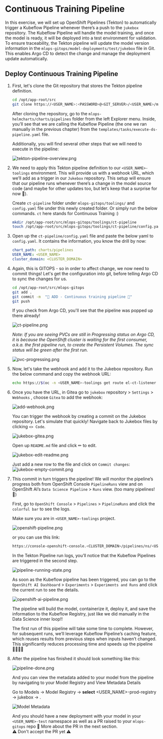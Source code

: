 # Continuous Training Pipeline

In this exercise, we will set up OpenShift Pipelines (Tekton) to automatically trigger a Kubeflow Pipeline whenever there’s a push to the `jukebox` repository. The Kubeflow Pipeline will handle the model training, and once the model is ready, it will be deployed into a test environment for validation. To ensure traceability, the Tekton pipeline will update the model version information in the `mlops-gitops/model-deployments/test/jukebox` file in Git. This enables Argo CD to detect the change and manage the deployment update automatically.


## Deploy Continuous Training Pipeline

1. First, let's clone the Git repository that stores the Tekton pipeline definition. 

    ```bash
    cd /opt/app-root/src
    git clone https://<USER_NAME>:<PASSWORD>@<GIT_SERVER>/<USER_NAME>/mlops-helmcharts.git
    ```

    After cloning the repository, go to the `mlops-helmcharts/charts/pipelines` folder from the left Explorer menu. Inside, you’ll see that we are calling the Kubeflow Pipeline (the one we ran manually in the previous chapter) from the `templates/tasks/execute-ds-pipeline.yaml` file.

    Additionally, you will find several other steps that we will need to execute in the pipeline:

    ![tekton-pipeline-overview.png](./images/tekton-pipeline-overview.png)

2. We need to apply this Tekton pipeline definition to our `<USER_NAME>-toolings` environment. This will provide us with a webhook URL, which we’ll add as a trigger in our `Jukebox` repository. This setup will ensure that our pipeline runs whenever there’s a change in the model source code (and maybe for other updates too, but let’s keep that a surprise for now 🤭).

    Create `ct-pipeline` folder under `mlops-gitops/toolings/` and `config.yaml` file under this newly created folder. Or simply run the below commands.
    `ct` here stands for Continuous Training :)

    ```bash
    mkdir /opt/app-root/src/mlops-gitops/toolings/ct-pipeline
    touch /opt/app-root/src/mlops-gitops/toolings/ct-pipeline/config.yaml
    ```

3. Open up the `ct-pipeline/config.yaml` file and paste the below yaml to `config.yaml`. It contains the information, you know the drill by now:

    ```yaml
    chart_path: charts/pipelines
    USER_NAME: <USER_NAME>
    cluster_domain: <CLUSTER_DOMAIN>
    ```

4. Again, this is GITOPS - so in order to affect change, we now need to commit things! Let's get the configuration into git, before telling Argo CD to sync the changes for us.

    ```bash
    cd /opt/app-root/src/mlops-gitops
    git add .
    git commit -m  "🥁 ADD - Continuous training pipeline 🥁"
    git push
    ```

    If you check from Argo CD, you'll see that the pipeline was popped up there already!

    ![ct-pipeline.png](./images/ct-pipeline.png)

    _Note: If you are seeing PVCs are still in Progressing status on Argo CD, it is because the OpenShift cluster is waiting for the first consumer, a.k.a. the first pipeline run, to create the Persistent Volumes. The sync status will be green after the first run._

    ![pvc-progressing.png](./images/pvc-progressing.png)

5. Now, let's take the webhook and add it to the Jukebox repository. Run the below command and copy the webhook URL:

    ```bash
    echo https://$(oc -n <USER_NAME>-toolings get route el-ct-listener --template='{{ .spec.host }}')
    ```

6. Once you have the URL, in Gitea go to `jukebox` repository > `Settings` > `Webhooks` , choose `Gitea` to add the webhook:

    ![add-webhook.png](./images/add-webhook.png)

    You can trigger the webhook by creating a commit on the Jukebox repository. Let's simulate that quickly!
    Navigate back to Jukebox files by clicking `<> Code`.
    
    ![jukebox-gitea.png](./images/jukebox-gitea.png)
    
    Open up `README.md` file and click ✏ to edit.
    
    ![jukebox-edit-readme.png](./images/jukebox-edit-readme.png)
    
    Just add a new row to the file and click on `Commit changes`:
    ![jukebox-empty-commit.png](./images/jukebox-empty-commit.png)

8. This commit in turn triggers the pipeline! We will monitor the pipeline’s progress both from OpenShift Console `PipelineRuns` view and on OpenShift AI’s `Data Science Pipeline` > `Runs` view. (too many pipelines!🙈)

    First, go to `OpenShift Console` > `Pipelines` > `PipelineRuns` and click the `colorful bar` to see the logs.

    Make sure you are in `<USER_NAME>-toolings` project.

    ![openshift-pipeline.png](./images/openshift-pipeline.png)

    or you can use this link:

    ```bash
    https://console-openshift-console.<CLUSTER_DOMAIN>/pipelines/ns/<USER_NAME>-toolings/pipeline-runs
    ```

    In the Tekton Pipeline run logs, you’ll notice that the Kubeflow Pipelines are triggered in the second step.

    ![pipeline-running-state.png](./images/pipeline-running-state.png)

    As soon as the Kubeflow pipeline has been triggered, you can go to the `OpenShift AI Dashboard` >  `Experiments` > `Experiments and Runs` and click the current run to see the details.

    ![openshift-ai-pipeline.png](./images/openshift-ai-pipeline.png)

    The pipeline will build the model, containerize it, deploy it, and save the information to the Kubeflow Registry, just like we did manually in the Data Science inner loop!!

    The first run of this pipeline will take some time to complete. However, for subsequent runs, we’ll leverage Kubeflow Pipeline’s caching feature, which reuses results from previous steps when inputs haven’t changed. This significantly reduces processing time and speeds up the pipeline 🧚‍♂️🧚‍♂️

9. After the pipeline has finished it should look something like this:

    ![pipeline-done.png](./images/pipeline-done.png)

    And you can view the metadata added to your model from the pipeline by navigating to your Model Registry and View Metadata Details
    
    Go to Models -> Model Registry -> **select** <USER_NAME>-prod-registry -> jukebox -> <Model Version Link>.

    ![Model Metadata](./images/model-metadata-info.png)

    And you should have a new deployment with your model in your `<USER_NAME>-test` namespace as well as a PR raised to your `mlops-gitops` repo 👏 More about the PR in the next section.  
    ⚠️ Don't accept the PR yet ⚠️
